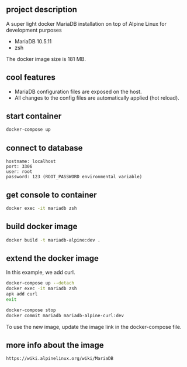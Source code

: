## project description

A super light docker MariaDB installation on top of Alpine Linux for development purposes

- MariaDB 10.5.11
- zsh

The docker image size is 181 MB.

## cool features

- MariaDB configuration files are exposed on the host.
- All changes to the config files are automatically applied (hot reload).

## start container

```bash
docker-compose up
```

## connect to database

```
hostname: localhost
port: 3306
user: root
password: 123 (ROOT_PASSWORD environmental variable)
```

## get console to container

```bash
docker exec -it mariadb zsh
```

## build docker image

```bash
docker build -t mariadb-alpine:dev .
```

## extend the docker image

In this example, we add curl.

```bash
docker-compose up --detach
docker exec -it mariadb zsh
apk add curl
exit

docker-compose stop
docker commit mariadb mariadb-alpine-curl:dev
```

To use the new image, update the image link in the docker-compose file.

## more info about the image

    https://wiki.alpinelinux.org/wiki/MariaDB
